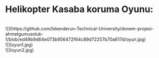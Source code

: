 <h1><b>Helikopter Kasaba koruma Oyunu:</b></h1><br>
![](https://github.com/Iskenderun-Technical-University/donem-projesi-ahmetgumusoluk-1/blob/ed49b9d64e073b956472f64c89d72257b70a617d/oyun.jpg)
<br>
![](oyun1.jpg)<br>
![](oyun2.jpg)<br>


